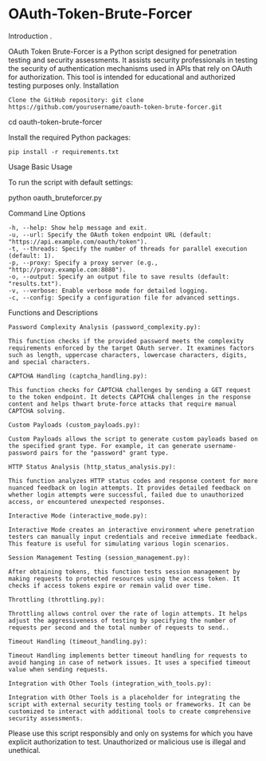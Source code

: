 # OAuth-Token-Brute-Forcer
Introduction
.

OAuth Token Brute-Forcer is a Python script designed for penetration testing and security assessments. It assists security professionals in testing the security of authentication mechanisms used in APIs that rely on OAuth for authorization. This tool is intended for educational and authorized testing purposes only.
Installation

    Clone the GitHub repository: git clone https://github.com/yourusername/oauth-token-brute-forcer.git

cd oauth-token-brute-forcer

Install the required Python packages:

    pip install -r requirements.txt

Usage
Basic Usage

To run the script with default settings:

python oauth_bruteforcer.py

Command Line Options

    -h, --help: Show help message and exit.
    -u, --url: Specify the OAuth token endpoint URL (default: "https://api.example.com/oauth/token").
    -t, --threads: Specify the number of threads for parallel execution (default: 1).
    -p, --proxy: Specify a proxy server (e.g., "http://proxy.example.com:8080").
    -o, --output: Specify an output file to save results (default: "results.txt").
    -v, --verbose: Enable verbose mode for detailed logging.
    -c, --config: Specify a configuration file for advanced settings.

Functions and Descriptions

    Password Complexity Analysis (password_complexity.py):

    This function checks if the provided password meets the complexity requirements enforced by the target OAuth server. It examines factors such as length, uppercase characters, lowercase characters, digits, and special characters.

    CAPTCHA Handling (captcha_handling.py):

    This function checks for CAPTCHA challenges by sending a GET request to the token endpoint. It detects CAPTCHA challenges in the response content and helps thwart brute-force attacks that require manual CAPTCHA solving.

    Custom Payloads (custom_payloads.py):

    Custom Payloads allows the script to generate custom payloads based on the specified grant type. For example, it can generate username-password pairs for the "password" grant type.

    HTTP Status Analysis (http_status_analysis.py):

    This function analyzes HTTP status codes and response content for more nuanced feedback on login attempts. It provides detailed feedback on whether login attempts were successful, failed due to unauthorized access, or encountered unexpected responses.

    Interactive Mode (interactive_mode.py):

    Interactive Mode creates an interactive environment where penetration testers can manually input credentials and receive immediate feedback. This feature is useful for simulating various login scenarios.

    Session Management Testing (session_management.py):

    After obtaining tokens, this function tests session management by making requests to protected resources using the access token. It checks if access tokens expire or remain valid over time.

    Throttling (throttling.py):

    Throttling allows control over the rate of login attempts. It helps adjust the aggressiveness of testing by specifying the number of requests per second and the total number of requests to send..

    Timeout Handling (timeout_handling.py):

    Timeout Handling implements better timeout handling for requests to avoid hanging in case of network issues. It uses a specified timeout value when sending requests.

    Integration with Other Tools (integration_with_tools.py):

    Integration with Other Tools is a placeholder for integrating the script with external security testing tools or frameworks. It can be customized to interact with additional tools to create comprehensive security assessments.
Please use this script responsibly and only on systems for which you have explicit authorization to test. Unauthorized or malicious use is illegal and unethical.
